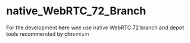 # native_WebRTC_72_Branch
For the development here wee use native WebRTC 72 branch and depot tools recommended by chromium
